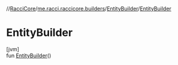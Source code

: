 //[RacciCore](../../../index.md)/[me.racci.raccicore.builders](../index.md)/[EntityBuilder](index.md)/[EntityBuilder](-entity-builder.md)

# EntityBuilder

[jvm]\
fun [EntityBuilder](-entity-builder.md)()
